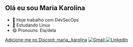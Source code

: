## Olá eu sou Maria Karolina

- 🔭 Hoje trabalho com DevSecOps
- 🌱 Estudando Linux
- 😄 Pronouns: Ela/dela

<div> 
  <!-- Link para Discord -->
  <a href="https://discord.com" target="_blank">Adicione-me no Discord: maria_.karolina</a>
  
  <!-- Link para Gmail -->
  <a href="mailto:mariakaolina916@gmail.com">
    <img src="https://img.shields.io/badge/-Gmail-%23333?style=for-the-badge&logo=gmail&logoColor=white" alt="Gmail">
  </a>
  
  <!-- Link para LinkedIn -->
  <a href="https://www.linkedin.com/in/mariaakarolina/" target="_blank">
    <img src="https://img.shields.io/badge/-LinkedIn-%230077B5?style=for-the-badge&logo=linkedin&logoColor=white" alt="LinkedIn">
  </a>
</div>

